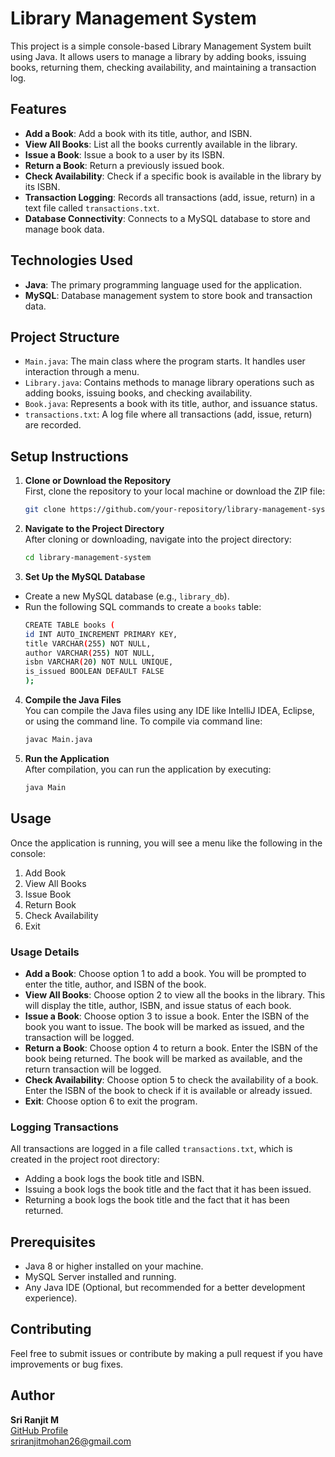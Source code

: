 # Library Management System

This project is a simple console-based Library Management System built using Java. It allows users to manage a library by adding books, issuing books, returning them, checking availability, and maintaining a transaction log.

## Features

- **Add a Book**: Add a book with its title, author, and ISBN.
- **View All Books**: List all the books currently available in the library.
- **Issue a Book**: Issue a book to a user by its ISBN.
- **Return a Book**: Return a previously issued book.
- **Check Availability**: Check if a specific book is available in the library by its ISBN.
- **Transaction Logging**: Records all transactions (add, issue, return) in a text file called `transactions.txt`.
- **Database Connectivity**: Connects to a MySQL database to store and manage book data.

## Technologies Used

- **Java**: The primary programming language used for the application.
- **MySQL**: Database management system to store book and transaction data.

## Project Structure

- `Main.java`: The main class where the program starts. It handles user interaction through a menu.
- `Library.java`: Contains methods to manage library operations such as adding books, issuing books, and checking availability.
- `Book.java`: Represents a book with its title, author, and issuance status.
- `transactions.txt`: A log file where all transactions (add, issue, return) are recorded.

## Setup Instructions

1. **Clone or Download the Repository**  
   First, clone the repository to your local machine or download the ZIP file:  
   ```bash
   git clone https://github.com/your-repository/library-management-system.git
   ```

2. **Navigate to the Project Directory**  
   After cloning or downloading, navigate into the project directory:  
   ```bash
   cd library-management-system
   ```

3. **Set Up the MySQL Database**
  - Create a new MySQL database (e.g., `library_db`).
  - Run the following SQL commands to create a `books` table:  
    ```bash
    CREATE TABLE books (
    id INT AUTO_INCREMENT PRIMARY KEY,
    title VARCHAR(255) NOT NULL,
    author VARCHAR(255) NOT NULL,
    isbn VARCHAR(20) NOT NULL UNIQUE,
    is_issued BOOLEAN DEFAULT FALSE
    );
    ```

4. **Compile the Java Files**  
   You can compile the Java files using any IDE like IntelliJ IDEA, Eclipse, or using the command line. To compile via command line:  
   ```bash
   javac Main.java
   ```

5. **Run the Application**  
   After compilation, you can run the application by executing:  
   ```bash
   java Main
   ```

## Usage

Once the application is running, you will see a menu like the following in the console:

1. Add Book
2. View All Books
3. Issue Book
4. Return Book
5. Check Availability
6. Exit

### Usage Details

- **Add a Book**: Choose option 1 to add a book. You will be prompted to enter the title, author, and ISBN of the book.
- **View All Books**: Choose option 2 to view all the books in the library. This will display the title, author, ISBN, and issue status of each book.
- **Issue a Book**: Choose option 3 to issue a book. Enter the ISBN of the book you want to issue. The book will be marked as issued, and the transaction will be logged.
- **Return a Book**: Choose option 4 to return a book. Enter the ISBN of the book being returned. The book will be marked as available, and the return transaction will be logged.
- **Check Availability**: Choose option 5 to check the availability of a book. Enter the ISBN of the book to check if it is available or already issued.
- **Exit**: Choose option 6 to exit the program.

### Logging Transactions

All transactions are logged in a file called `transactions.txt`, which is created in the project root directory:
- Adding a book logs the book title and ISBN.
- Issuing a book logs the book title and the fact that it has been issued.
- Returning a book logs the book title and the fact that it has been returned.

## Prerequisites

- Java 8 or higher installed on your machine.
- MySQL Server installed and running.
- Any Java IDE (Optional, but recommended for a better development experience).

## Contributing

Feel free to submit issues or contribute by making a pull request if you have improvements or bug fixes.

## Author

**Sri Ranjit M**  
[GitHub Profile](https://github.com/sriranjit)  
[sriranjitmohan26@gmail.com](mailto:sriranjitmohan26@gmail.com)
